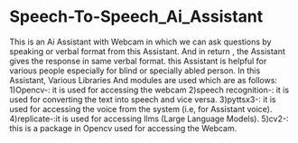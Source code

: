 # Speech-To-Speech_Ai_Assistant
This is an Ai Assistant with Webcam in which we can ask questions by speaking or verbal format from this Assistant.
And in return , the Assistant gives the response in same verbal format.
this Assistant is helpful for various people especially for blind or specially abled person.
In this Assistant, Various Libraries And modules are used which are as follows:
1)Opencv-: it is used for accessing the webcam
2)speech recognition-: it is used for converting the text into speech and vice versa.
3)pyttsx3-: it is used for accessing the voice from the system (i.e, for Assistant voice).
4)replicate-:it is used for accessing llms (Large Language Models).
5)cv2-: this is a package in Opencv used for accessing the Webcam.
